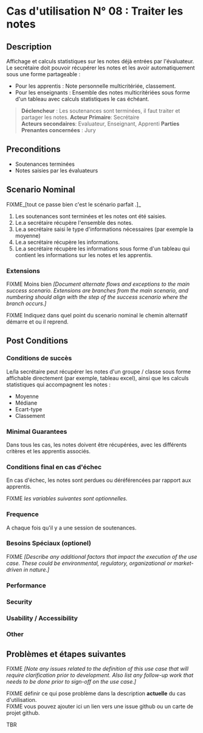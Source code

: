 
# Cas d'utilisation N° 08 :  Traiter les notes

##	Description

Affichage et calculs statistiques sur les notes déjà entrées par l'évaluateur. Le secrétaire doit pouvoir récupérer les notes et les avoir automatiquement sous une forme partageable :
* Pour les apprentis : Note personnelle multicritériée, classement.
* Pour les enseignants : Ensemble des notes multicritériées sous forme d'un tableau avec calculs statistiques le cas échéant.

> **Déclencheur** : Les soutenances sont terminées, il faut traiter et partager les notes.
> **Acteur Primaire**: Secrétaire   
> **Acteurs secondaires**: Evaluateur, Enseignant, Apprenti 
> **Parties Prenantes concernées** : Jury  
 
## Preconditions

* Soutenances terminées
* Notes saisies par les évaluateurs

## Scenario Nominal

FIXME_[tout ce passe bien c'est le scénario parfait .]_

1.	Les soutenances sont terminées et les notes ont été saisies.
2.	Le.a secrétaire récupère l'ensemble des notes.
3.	Le.a secrétaire saisi le type d'informations nécessaires (par exemple la moyenne)
4.	Le.a secrétaire récupère les informations.
5. Le.a secrétaire récupère les informations sous forme d'un tableau qui contient les informations sur les notes et les apprentis.

###	Extensions
FIXME Moins bien _[Document alternate flows and exceptions to the main success scenario. Extensions are branches from the main scenario, and numbering should align with the step of the success scenario where the branch occurs.]_

FIXME Indiquez dans quel point du scenario nominal le chemin alternatif démarre et ou il reprend.


## Post Conditions
### Conditions de succès 
Le/la secrétaire peut récupérer les notes d'un groupe / classe sous forme affichable directement (par exemple, tableau excel), ainsi que les calculs statistiques qui accompagnent les notes :

* Moyenne
* Médiane
* Ecart-type
* Classement

### Minimal Guarantees
Dans tous les cas, les notes doivent être récupérées, avec les différents critères et les apprentis associés.

### Conditions final en cas d'échec
En cas d'échec, les notes sont perdues ou déréférencées par rapport aux apprentis.

FIXME _les variables suivantes sont optionnelles._


### Frequence
A chaque fois qu'il y a une session de soutenances.

### Besoins Spéciaux (optionel)  
FIXME _[Describe any additional factors that impact the execution of the use case. These could be environmental, regulatory, organizational or market-driven in nature.]_  
### Performance  
###	Security  
###	Usability / Accessibility  
###	Other  

##	Problèmes et étapes suivantes  
FIXME _[Note any issues related to the definition of this use case that will require clarification prior to development. Also list any follow-up work that needs to be done prior to sign-off on the use case.]_  

FIXME définir ce qui pose problème dans la description **actuelle** du cas d'utilisation.  
FIXME vous pouvez ajouter ici un lien vers une issue github ou un carte de projet github.

TBR
